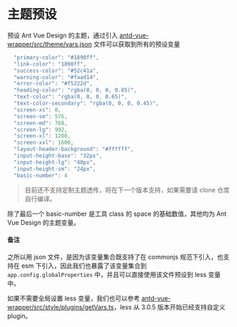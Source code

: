 # 主题预设

预设 Ant Vue Design 的主题，通过引入 [antd-vue-wrapper/src/theme/vars.json](https://github.com/ziping-li/antd-vue-wrapper/blob/master/src/theme/vars.json) 文件可以获取到所有的预设变量

```typescript
  "primary-color": "#1890ff",
  "link-color": "1890ff",
  "success-color": "#52c41a",
  "warning-color": "#faad14",
  "error-color": "#f5222d",
  "heading-color": "rgba(0, 0, 0, 0.85)",
  "text-color": "rgba(0, 0, 0, 0.65)",
  "text-color-secondary": "rgba(0, 0, 0, 0.45)",
  "screen-xs": 0,
  "screen-sm": 576,
  "screen-md": 768,
  "screen-lg": 992,
  "screen-xl": 1200,
  "screen-xxl": 1600,
  "layout-header-background": "#ffffff",
  "input-height-base": "32px",
  "input-height-lg": "40px",
  "input-height-sm": "24px",
  "basic-number": 4
```

> 目前还不支持定制主题透传，将在下一个版本支持，如果需要请 clone 仓库自行编译。

除了最后一个 basic-number 是工具 class 的 space 的基础数值，其他均为 Ant Vue Design 的主题变量。

#### 备注

之所以用 json 文件，是因为该变量集合既支持了在 commonjs 规范下引入，也支持在 esm 下引入，因此我们也暴露了该变量集合到 <code>app.config.globalProperties</code> 中，并且可以直接使用该文件预设到 less 变量中。

如果不需要全局设置 less 变量，我们也可以参考 [antd-vue-wrapper/src/style/plugins/getVars.ts](https://github.com/ziping-li/antd-vue-wrapper/blob/master/src/style/plugins/getVars.ts)，less 从 3.0.5 版本开始已经支持自定义 plugin。

